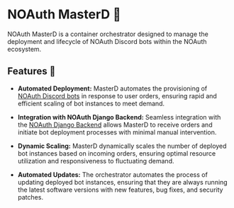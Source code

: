 # NOAuth MasterD 🤖

NOAuth MasterD is a container orchestrator designed to manage the deployment and lifecycle of NOAuth Discord bots within the NOAuth ecosystem.

## Features 🌟

- **Automated Deployment:** MasterD automates the provisioning of [NOAuth Discord bots](https://github.com/newtondotcom/noauth-discord) in response to user orders, ensuring rapid and efficient scaling of bot instances to meet demand.

- **Integration with NOAuth Django Backend:** Seamless integration with the [NOAuth Django Backend](https://github.com/newtondotcom/noauth-django) allows MasterD to receive orders and initiate bot deployment processes with minimal manual intervention.

- **Dynamic Scaling:** MasterD dynamically scales the number of deployed bot instances based on incoming orders, ensuring optimal resource utilization and responsiveness to fluctuating demand.

- **Automated Updates:** The orchestrator automates the process of updating deployed bot instances, ensuring that they are always running the latest software versions with new features, bug fixes, and security patches.